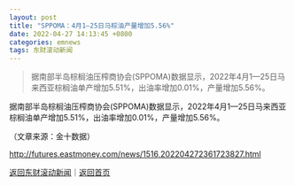 ```yaml
---
layout: post
title: "SPPOMA：4月1—25日马棕油产量增加5.56%"
date: 2022-04-27 14:13:45 +0800
categories: emnews
tags: 东财滚动新闻
---
```

> 据南部半岛棕榈油压榨商协会(SPPOMA)数据显示，2022年4月1—25日马来西亚棕榈油单产增加5.51%，出油率增加0.01%，产量增加5.56%。

<p>据南部半岛棕榈油压榨商协会(SPPOMA)数据显示，2022年4月1—25日马来西亚棕榈油单产增加5.51%，出油率增加0.01%，产量增加5.56%。</p><p class="em_media">（文章来源：金十数据）</p>

<http://futures.eastmoney.com/news/1516,202204272361723827.html>

[返回东财滚动新闻](//finews.withounder.com/emnews/)｜[返回首页](//finews.withounder.com/)